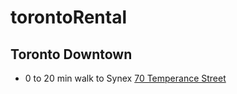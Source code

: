 # torontoRental

## Toronto Downtown

- 0 to 20 min walk to Synex
    [70 Temperance Street](https://rentals.ca/toronto/70-temperance-street-id1016269)
